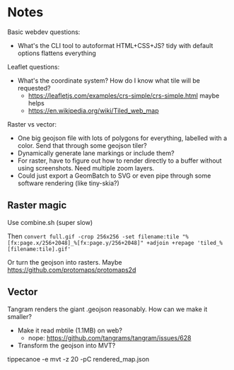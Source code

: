 # Notes

Basic webdev questions:

- What's the CLI tool to autoformat HTML+CSS+JS? tidy with default options flattens everything

Leaflet questions:

- What's the coordinate system? How do I know what tile will be requested?
	- https://leafletjs.com/examples/crs-simple/crs-simple.html maybe helps
	- https://en.wikipedia.org/wiki/Tiled_web_map

Raster vs vector:

- One big geojson file with lots of polygons for everything, labelled with a color. Send that through some geojson tiler?
- Dynamically generate lane markings or include them?
- For raster, have to figure out how to render directly to a buffer without using screenshots. Need multiple zoom layers.
- Could just export a GeomBatch to SVG or even pipe through some software rendering (like tiny-skia?)

## Raster magic

Use combine.sh (super slow)

Then `convert full.gif -crop 256x256 -set filename:tile "%[fx:page.x/256+2048]_%[fx:page.y/256+2048]" +adjoin +repage 'tiled_%[filename:tile].gif'`

Or turn the geojson into rasters. Maybe https://github.com/protomaps/protomaps2d

## Vector

Tangram renders the giant .geojson reasonably. How can we make it smaller?

- Make it read mbtile (1.1MB) on web?
	- nope: https://github.com/tangrams/tangram/issues/628
- Transform the geojson into MVT?

tippecanoe -e mvt -z 20 -pC rendered_map.json
